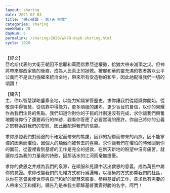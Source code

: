 ```yaml
---
layout: sharing
date: 2021-07-03
title: "耕心禱讀 - 第7天 拯救"
categories: sharing
weekNum: 78
dayNum: 6
permalink: /sharing/2020/wk78-day6-sharing.html
cycle: 2020
---
```


【經文】  
亞哈斯代表的大衛王朝因不信耶和華而信靠亞述權勢，給猶大帶來滅頂之災。但神將帶來耶西家族的後裔，成為人民真正的拯救。被耶和華的靈充滿的牧者將以公平公義而不是武力強權來統治全地，帶來所有受造物的和平，因此祂配得我們一切的頌讚！

【禱告】  
主，你以智慧謀略鑒察全地，以能力知識掌管歷史。求你讓我們從認識你開始，從敬畏中得智慧，從信靠中得能力，更多順服的謙卑，更少盲目的自信，以你的榮耀作為我們注目的焦點。我們知道你對你的子民的計劃還沒有完成，求你讓我們興奮地期待你行了還要再行的神跡，觀看你答應了必要實現的應許。你自己將你的公義之怒轉為對我們的安慰，因此而配得我們的信靠。

求你原諒我們對前途的不確定而帶來的焦慮，因罪的捆綁而帶來的內疚，因不能掌控的因素而懼怕，因個人的驕傲而被奪去的喜樂。求你讓我們在懼怕的時候回到你的面前，從靈裡看到基督的工作是完全的拯救，在新天新地的盼望中沒有痛苦，就讓你成為我的力量我的詩歌，因那活水的江河而毫無擔憂。

求你的救恩之井成為我們的泉源，在順服和見證中活出救恩的意義，成為萬民中屬你的見證。求你改變我們的思維方式和行爲邏輯，以積極的方式影響我們的社區，以你在基督裏使世界與自己和好的智慧來服事，參與基督的工作，尋求爲有需要的人帶來公正和權利。禱告乃是奉我主耶穌基督寶貴得勝的名字，阿門！
